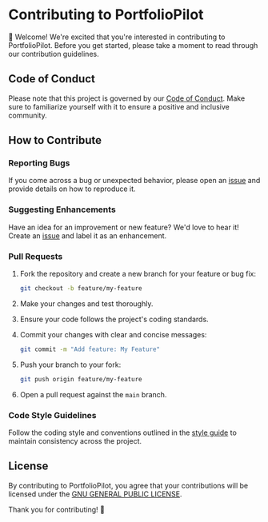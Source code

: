 # Contributing to PortfolioPilot

👋 Welcome! We're excited that you're interested in contributing to PortfolioPilot. Before you get started, please take a moment to read through our contribution guidelines.

## Code of Conduct

Please note that this project is governed by our [Code of Conduct](CODE_OF_CONDUCT.md). Make sure to familiarize yourself with it to ensure a positive and inclusive community.

## How to Contribute

### Reporting Bugs

If you come across a bug or unexpected behavior, please open an [issue](../../issues) and provide details on how to reproduce it.

### Suggesting Enhancements

Have an idea for an improvement or new feature? We'd love to hear it! Create an [issue](../../issues) and label it as an enhancement.

### Pull Requests

1. Fork the repository and create a new branch for your feature or bug fix:

   ```bash
   git checkout -b feature/my-feature
   ```

2. Make your changes and test thoroughly.

3. Ensure your code follows the project's coding standards.

4. Commit your changes with clear and concise messages:

   ```bash
   git commit -m "Add feature: My Feature"
   ```

5. Push your branch to your fork:

   ```bash
   git push origin feature/my-feature
   ```

6. Open a pull request against the `main` branch.

### Code Style Guidelines

Follow the coding style and conventions outlined in the [style guide](STYLE_GUIDE.md) to maintain consistency across the project.

## License

By contributing to PortfolioPilot, you agree that your contributions will be licensed under the [GNU GENERAL PUBLIC LICENSE](LICENSE).

Thank you for contributing! 🚀